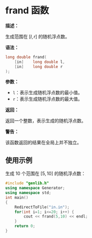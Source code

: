 # frand 函数

**描述：**

生成范围在 $[l,r]$ 的随机浮点数。

**语法：**

```cpp
long double frand(
    [in]    long double l,
    [in]    long double r
);
```

**参数：**

- `l`：表示生成随机浮点数的最小值。
- `r`：表示生成随机浮点数的最大值。

**返回：**

返回一个整数，表示生成的随机浮点数。

**警告：**

该函数返回的结果在全局上并不独立。

## 使用示例

生成 $10$ 个范围在 $[5,10]$ 的随机浮点数：

```cpp
#include "genlib.h"
using namespace Generator;
using namespace std;
int main()
{
    RedirectToFile("in.in");
    for(int i=1; i<=20; i++) {
        cout << frand(5,10) << endl;
    }
    return 0;
}
```